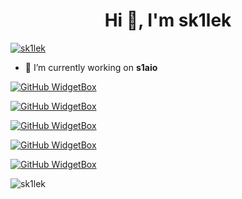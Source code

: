 <h1 align="center">Hi 👋, I'm sk1lek</h1>
<p align="left"> <a href="https://twitter.com/sk1lek" target="blank"><img src="https://img.shields.io/twitter/follow/sk1lek?logo=twitter&style=for-the-badge" alt="sk1lek" /></a> </p>

- 🔭 I’m currently working on **s1aio**


[![GitHub WidgetBox](https://github-widgetbox.vercel.app/api/profile?username=sk1lek&data=followers,repositories,stars,commits&theme=darkmode)](https://github.com/sk1lek)

[![GitHub WidgetBox](https://github-widgetbox.vercel.app/api/skills?languages=js,ts,java,php,html,css,cpp,bash,json,yaml,postgresql,mysql,powershell,markdown&includeNames=true&theme=darkmode
)](https://github.com/sk1lek)

[![GitHub WidgetBox](https://github-widgetbox.vercel.app/api/skills?frameworks=react,next,bootstrap&includeNames=true&theme=darkmode)](https://github.com/sk1lek)

[![GitHub WidgetBox](https://github-widgetbox.vercel.app/api/skills?tools=git,docker,npm,yarn,mongodb,redis,nodejs,apache,nginx,gradle,prettier&includeNames=true&theme=darkmode)](https://github.com/sk1lek)

[![GitHub WidgetBox](https://github-widgetbox.vercel.app/api/skills?software=linux,windows,vscode&includeNames=true&theme=darkmode)](https://github.com/sk1lek)


<p><img align="center" src="https://github-readme-streak-stats.herokuapp.com/?user=sk1lek&" alt="sk1lek" /></p>


<!--
**sk1lek/sk1lek** is a ✨ _special_ ✨ repository because its `README.md` (this file) appears on your GitHub profile.

Here are some ideas to get you started:

- 🔭 I’m currently working on ...
- 🌱 I’m currently learning ...
- 👯 I’m looking to collaborate on ...
- 🤔 I’m looking for help with ...
- 💬 Ask me about ...
- 📫 How to reach me: ...
- 😄 Pronouns: ...
- ⚡ Fun fact: ...
-->
